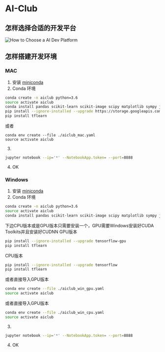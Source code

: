 # AI-Club

## 怎样选择合适的开发平台

![How to Choose a AI Dev Platform](doc/images/How-to-Choose-a-AI-Dev-Platform.png)

## 怎样搭建开发环境

### MAC

1. 安装 [miniconda](https://conda.io/miniconda.html)
2. Conda 环境
```sh
conda create -n aiclub python=3.6
source activate aiclub
conda install pandas scikit-learn scikit-image scipy matplotlib sympy jupyter nb_conda -y
pip install --ignore-installed --upgrade https://storage.googleapis.com/tensorflow/mac/cpu/tensorflow-1.3.0-py3-none-any.whl
pip install tflearn
```
或者
```shs
conda env create --file ./aiclub_mac.yaml
source activate aiclub
```
3.
```sh
jupyter notebook --ip='*' --NotebookApp.token= --port=8888
```
4. OK

### Windows
1. 安装 [miniconda](https://conda.io/miniconda.html)
2. Conda 环境
```sh
conda create -n aiclub python=3.6
source activate aiclub
conda install pandas scikit-learn scikit-image scipy matplotlib sympy jupyter nb_conda -y
```
下边CPU版本或是GPU版本只需要安装一个，GPU需要Windows安装好CUDA Toolkits并且安装好CUDNN
GPU版本
```sh
pip install --ignore-installed --upgrade tensorflow-gpu
pip install tflearn
```
CPU版本
```sh
pip install --ignore-installed --upgrade tensorflow
pip install tflearn
```
或者直接导入GPU版本
```sh
conda env create --file ./aiclub_win_gpu.yaml
source activate aiclub
```
或者直接导入GPU版本
```sh
conda env create --file ./aiclub_win_cpu.yaml
source activate aiclub
```
3.
```sh
jupyter notebook --ip='*' --NotebookApp.token= --port=8888
```
4. OK